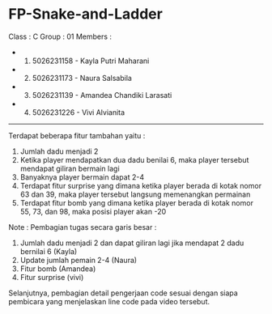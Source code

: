 # FP-Snake-and-Ladder
Class    : C
Group    : 01
Members  :
* 1. 5026231158 - Kayla Putri Maharani
* 2. 5026231173 - Naura Salsabila
* 3. 5026231139 - Amandea Chandiki Larasati
* 4. 5026231226 - Vivi Alvianita
-----------------------------------------------------------------------------------------------------------------------------------------
Terdapat beberapa fitur tambahan yaitu :
1. Jumlah dadu menjadi 2
2. Ketika player mendapatkan dua dadu benilai 6, maka player tersebut mendapat giliran bermain lagi
3. Banyaknya player bermain dapat 2-4
4. Terdapat fitur surprise yang dimana ketika player berada di kotak nomor 63 dan 39, maka player tersebut langsung memenangkan permainan
5. Terdapat fitur bomb yang dimana ketika player berada di kotak nomor 55, 73, dan 98, maka posisi player akan -20

Note :
Pembagian tugas secara garis besar :
1. Jumlah dadu menjadi 2 dan dapat giliran lagi jika mendapat 2 dadu bernilai 6 (Kayla)
2. Update jumlah pemain 2-4 (Naura)
3. Fitur bomb (Amandea)
4. Fitur surprise (vivi)

Selanjutnya, pembagian detail pengerjaan code sesuai dengan siapa pembicara yang menjelaskan line code pada video tersebut.